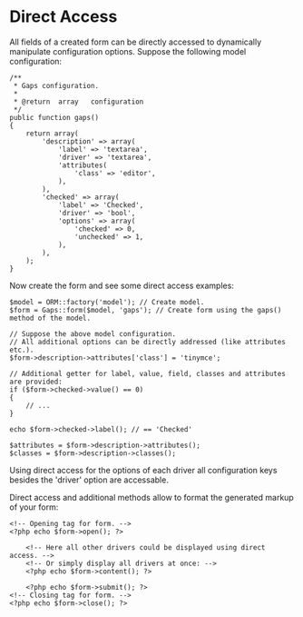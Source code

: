 # Direct Access

All fields of a created form can be directly accessed to dynamically manipulate configuration options.
Suppose the following model configuration:

	/**
	 * Gaps configuration.
	 *
	 * @return 	array	configuration
	 */
	public function gaps()
	{
		return array(
			'description' => array(
				'label' => 'textarea',
				'driver' => 'textarea',
				'attributes(
					'class' => 'editor',
				),
			),
			'checked' => array(
				'label' => 'Checked',
				'driver' => 'bool',
				'options' => array(
					'checked' => 0,
					'unchecked' => 1,
				),
			),
		);
	}

Now create the form and see some direct access examples:

	$model = ORM::factory('model'); // Create model.
	$form = Gaps::form($model, 'gaps'); // Create form using the gaps() method of the model.
	
	// Suppose the above model configuration.
	// All additional options can be directly addressed (like attributes etc.).
	$form->description->attributes['class'] = 'tinymce';
	
	// Additional getter for label, value, field, classes and attributes are provided:
	if ($form->checked->value() == 0)
	{
		// ...
	}
	
	echo $form->checked->label(); // == 'Checked'
	
	$attributes = $form->description->attributes();
	$classes = $form->description->classes();
	
Using direct access for the options of each driver all configuration keys besides the 'driver' option are accessable.

Direct access and additional methods allow to format the generated markup of your form:

	<!-- Opening tag for form. -->
	<?php echo $form->open(); ?>
		
		<!-- Here all other drivers could be displayed using direct access. -->
		<!-- Or simply display all drivers at once: -->
		<?php echo $form->content(); ?>
	
		<?php echo $form->submit(); ?>
	<!-- Closing tag for form. -->
	<?php echo $form->close(); ?>
